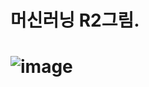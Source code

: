 # 머신러닝 R2그림. 

# ![image](https://user-images.githubusercontent.com/99532844/164143033-5243532e-8f89-43a8-a476-4721f3a75873.png)

